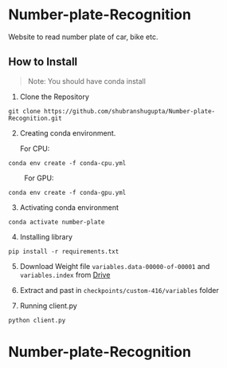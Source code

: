 # Number-plate-Recognition
Website to read number plate of car, bike etc.

[comment]: <> (![alt-text]&#40;Client_static/image/My Video.gif&#41;)

## How to Install

> Note: You should have conda install

1. Clone the Repository

``
git clone https://github.com/shubranshugupta/Number-plate-Recognition.git
``

2. Creating conda environment.

    For CPU:

``
conda env create -f conda-cpu.yml
`` <br>

&ensp;&ensp;&ensp;&ensp; For GPU:

``
conda env create -f conda-gpu.yml
``

3. Activating conda environment

``
conda activate number-plate
``

4. Installing library

``
pip install -r requirements.txt
``

5. Download Weight file `variables.data-00000-of-00001` and `variables.index` from <a href='https://drive.google.com/drive/folders/1-1qgUIMvZ9SD56Y8_TQYiC076ppYuYcv?usp=sharing'>Drive</a>

6. Extract and past in `checkpoints/custom-416/variables` folder

7. Running client.py

``
python client.py
``
# Number-plate-Recognition
